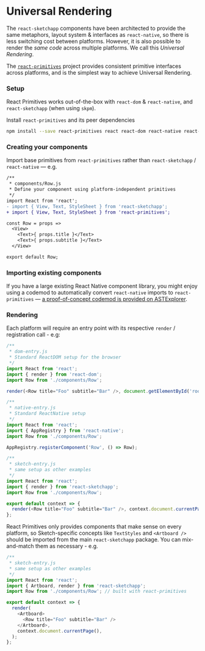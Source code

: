 # Universal Rendering

The `react-sketchapp` components have been architected to provide the same metaphors, layout system & interfaces as `react-native`, so there is less switching cost between platforms. However, it is also possible to render the _same code_ across multiple platforms. We call this _Universal Rendering_.

The [`react-primitives`](https://github.com/lelandrichardson/react-primitives) project provides consistent primitive interfaces across platforms, and is the simplest way to achieve Universal Rendering.

### Setup

React Primitives works out-of-the-box with `react-dom` & `react-native`, and `react-sketchapp` (when using `skpm`).

Install `react-primitives` and its peer dependencies

```bash
npm install --save react-primitives react react-dom react-native react-sketchapp
```

### Creating your components

Import base primitives from `react-primitives` rather than `react-sketchapp` / `react-native` — e.g.

```diff
/**
 * components/Row.js
 * Define your component using platform-independent primitives
 */
import React from 'react';
- import { View, Text, StyleSheet } from 'react-sketchapp';
+ import { View, Text, StyleSheet } from 'react-primitives';

const Row = props =>
  <View>
    <Text>{ props.title }</Text>
    <Text>{ props.subtitle }</Text>
  </View>

export default Row;
```

### Importing existing components

If you have a large existing React Native component library, you might enjoy using a codemod to automatically convert `react-native` imports to `react-primitives` — [a proof-of-concept codemod is provided on ASTExplorer](https://astexplorer.net/#/gist/68d1b3ae3ec7b0a088452a7d38643dc4/latest).

### Rendering

Each platform will require an entry point with its respective `render` / registration call - e.g:

```js
/**
 * dom-entry.js
 * Standard ReactDOM setup for the browser
 */
import React from 'react';
import { render } from 'react-dom';
import Row from './components/Row';

render(<Row title="Foo" subtitle="Bar" />, document.getElementById('root'));
```

```js
/**
 * native-entry.js
 * Standard ReactNative setup
 */
import React from 'react';
import { AppRegistry } from 'react-native';
import Row from './components/Row';

AppRegistry.registerComponent('Row', () => Row);
```

```js
/**
 * sketch-entry.js
 * same setup as other examples
 */
import React from 'react';
import { render } from 'react-sketchapp';
import Row from './components/Row';

export default context => {
  render(<Row title="Foo" subtitle="Bar" />, context.document.currentPage());
};
```

React Primitives only provides components that make sense on every platform, so Sketch-specific concepts like `TextStyles` and `<Artboard />` should be imported from the main `react-sketchapp` package. You can mix-and-match them as necessary - e.g.

```js
/**
 * sketch-entry.js
 * same setup as other examples
 */
import React from 'react';
import { Artboard, render } from 'react-sketchapp';
import Row from './components/Row'; // built with react-primitives

export default context => {
  render(
    <Artboard>
      <Row title="Foo" subtitle="Bar" />
    </Artboard>,
    context.document.currentPage(),
  );
};
```
